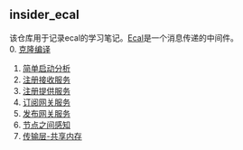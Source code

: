 ## insider_ecal
 该仓库用于记录ecal的学习笔记。[Ecal](https://github.com/eclipse-ecal/ecal/)是一个消息传递的中间件。  
0. [克隆编译]()  
1. [简单启动分析]()  
2. [注册接收服务](https://github.com/KanonWY/insider_ecal/blob/main/doc/%E6%B3%A8%E5%86%8C%E6%8E%A5%E6%94%B6%E6%9C%8D%E5%8A%A1.md)  
3. [注册提供服务](https://github.com/KanonWY/insider_ecal/blob/main/doc/%E6%B3%A8%E5%86%8C%E6%8F%90%E4%BE%9B%E6%9C%8D%E5%8A%A1.md)  
4. [订阅网关服务](https://github.com/KanonWY/insider_ecal/blob/main/doc/%E8%AE%A2%E9%98%85%E7%BD%91%E5%85%B3%E6%9C%8D%E5%8A%A1.md)  
5. [发布网关服务](https://github.com/KanonWY/insider_ecal/blob/main/doc/%E5%8F%91%E5%B8%83%E7%BD%91%E5%85%B3%E6%9C%8D%E5%8A%A1.md)  
6. [节点之间感知](https://github.com/KanonWY/insider_ecal/blob/main/doc/%E8%8A%82%E7%82%B9%E4%B9%8B%E9%97%B4%E4%BA%92%E7%9B%B8%E6%84%9F%E7%9F%A5.md)  
7. [传输层-共享内存](https://github.com/KanonWY/insider_ecal/blob/main/doc/%E4%BC%A0%E8%BE%93%E5%B1%82_%E5%85%B1%E4%BA%AB%E5%86%85%E5%AD%98.md)  
